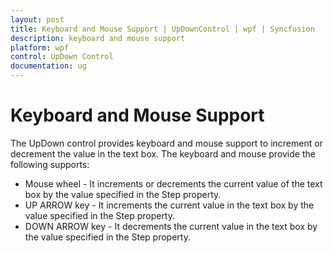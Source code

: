 ```yaml
---
layout: post
title: Keyboard and Mouse Support | UpDownControl | wpf | Syncfusion
description: keyboard and mouse support
platform: wpf
control: UpDown Control
documentation: ug
---
```


# Keyboard and Mouse Support

The UpDown control provides keyboard and mouse support to increment or decrement the value in the text box. The keyboard and mouse provide the following supports:

* Mouse wheel - It increments or decrements the current value of the text box by the value specified in the Step property.
* UP ARROW key - It increments the current value in the text box by the value specified in the Step property.
* DOWN ARROW key - It decrements the current value in the text box by the value specified in the Step property.



